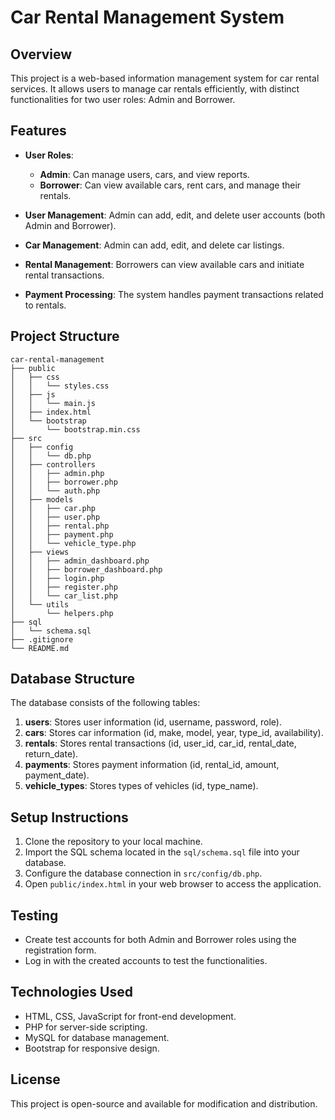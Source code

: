 # Car Rental Management System

## Overview
This project is a web-based information management system for car rental services. It allows users to manage car rentals efficiently, with distinct functionalities for two user roles: Admin and Borrower.

## Features
- **User Roles**: 
  - **Admin**: Can manage users, cars, and view reports.
  - **Borrower**: Can view available cars, rent cars, and manage their rentals.
  
- **User Management**: Admin can add, edit, and delete user accounts (both Admin and Borrower).

- **Car Management**: Admin can add, edit, and delete car listings.

- **Rental Management**: Borrowers can view available cars and initiate rental transactions.

- **Payment Processing**: The system handles payment transactions related to rentals.

## Project Structure
```
car-rental-management
├── public
│   ├── css
│   │   └── styles.css
│   ├── js
│   │   └── main.js
│   ├── index.html
│   └── bootstrap
│       └── bootstrap.min.css
├── src
│   ├── config
│   │   └── db.php
│   ├── controllers
│   │   ├── admin.php
│   │   ├── borrower.php
│   │   └── auth.php
│   ├── models
│   │   ├── car.php
│   │   ├── user.php
│   │   ├── rental.php
│   │   ├── payment.php
│   │   └── vehicle_type.php
│   ├── views
│   │   ├── admin_dashboard.php
│   │   ├── borrower_dashboard.php
│   │   ├── login.php
│   │   ├── register.php
│   │   └── car_list.php
│   └── utils
│       └── helpers.php
├── sql
│   └── schema.sql
├── .gitignore
└── README.md
```

## Database Structure
The database consists of the following tables:

1. **users**: Stores user information (id, username, password, role).
2. **cars**: Stores car information (id, make, model, year, type_id, availability).
3. **rentals**: Stores rental transactions (id, user_id, car_id, rental_date, return_date).
4. **payments**: Stores payment information (id, rental_id, amount, payment_date).
5. **vehicle_types**: Stores types of vehicles (id, type_name).

## Setup Instructions
1. Clone the repository to your local machine.
2. Import the SQL schema located in the `sql/schema.sql` file into your database.
3. Configure the database connection in `src/config/db.php`.
4. Open `public/index.html` in your web browser to access the application.

## Testing
- Create test accounts for both Admin and Borrower roles using the registration form.
- Log in with the created accounts to test the functionalities.

## Technologies Used
- HTML, CSS, JavaScript for front-end development.
- PHP for server-side scripting.
- MySQL for database management.
- Bootstrap for responsive design.

## License
This project is open-source and available for modification and distribution.